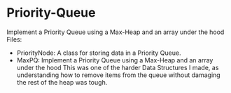 # Priority-Queue
Implement a Priority Queue using a Max-Heap and an array under the hood
Files:
- PriorityNode: A class for storing data in a Priority Queue.
- MaxPQ: Implement a Priority Queue using a Max-Heap and an array under the hood
This was one of the harder Data Structures I made, as understanding how to remove items from the queue without damaging the rest of the heap was tough.
